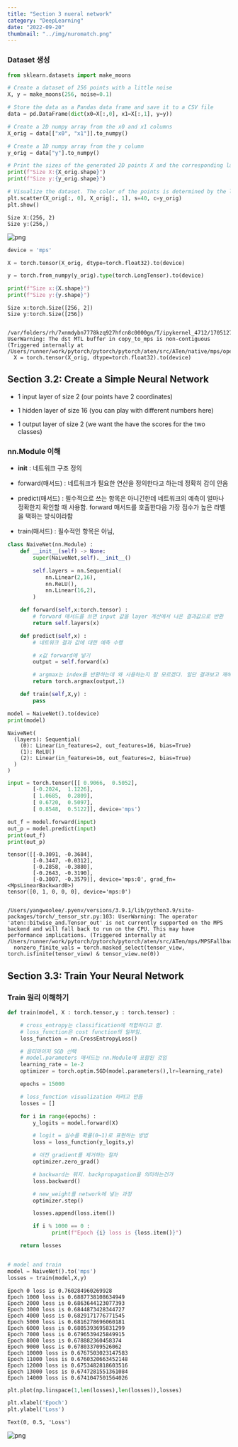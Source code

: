 ```yaml
---
title: "Section 3 nueral network"
category: "DeepLearning"
date: "2022-09-20"
thumbnail: "../img/nuromatch.png"
---
```


### Dataset 생성

```python
from sklearn.datasets import make_moons

# Create a dataset of 256 points with a little noise
X, y = make_moons(256, noise=0.1)

# Store the data as a Pandas data frame and save it to a CSV file
data = pd.DataFrame(dict(x0=X[:,0], x1=X[:,1], y=y))
```

```python
# Create a 2D numpy array from the x0 and x1 columns
X_orig = data[["x0", "x1"]].to_numpy()

# Create a 1D numpy array from the y column
y_orig = data["y"].to_numpy()

# Print the sizes of the generated 2D points X and the corresponding labels Y
print(f"Size X:{X_orig.shape}")
print(f"Size y:{y_orig.shape}")

# Visualize the dataset. The color of the points is determined by the labels `y_orig`.
plt.scatter(X_orig[:, 0], X_orig[:, 1], s=40, c=y_orig)
plt.show()
```

    Size X:(256, 2)
    Size y:(256,)

![png](output_3_1.png)

```python
device = 'mps'

X = torch.tensor(X_orig, dtype=torch.float32).to(device)

y = torch.from_numpy(y_orig).type(torch.LongTensor).to(device)

print(f"Size x:{X.shape}")
print(f"Size y:{y.shape}")
```

    Size x:torch.Size([256, 2])
    Size y:torch.Size([256])


    /var/folders/rh/7xnmdybn7778kzq927hfcn8c0000gn/T/ipykernel_4712/1705127477.py:3: UserWarning: The dst MTL buffer in copy_to_mps is non-contiguous (Triggered internally at  /Users/runner/work/pytorch/pytorch/pytorch/aten/src/ATen/native/mps/operations/Copy.mm:358.)
      X = torch.tensor(X_orig, dtype=torch.float32).to(device)

## Section 3.2: Create a Simple Neural Network

- 1 input layer of size 2 (our points have 2 coordinates)

- 1 hidden layer of size 16 (you can play with different numbers here)

- 1 output layer of size 2 (we want the have the scores for the two classes)

### nn.Module 이해

- **init** : 네트워크 구조 정의

- forward(매서드) : 네트워크가 필요한 연산을 정의한다고 하는데 정확히 감이 안옴

- predict(매서드) : 필수적으로 쓰는 항목은 아니긴한데 네트워크의 예측이 얼마나 정확한지 확인할 때 사용함. forward 매서드를 호출한다음 가장 점수가 높은 라벨을 택하는 방식이라함

- train(매서드) : 필수적인 항목은 아님,

```python
class NaiveNet(nn.Module) :
    def __init__(self) -> None:
        super(NaiveNet,self).__init__()

        self.layers = nn.Sequential(
            nn.Linear(2,16),
            nn.ReLU(),
            nn.Linear(16,2),
        )

    def forward(self,x:torch.tensor) :
        # forward 매서드를 쓰면 input 값을 layer 계산에서 나온 결과값으로 반환
        return self.layers(x)

    def predict(self,x) :
        # 네트워크 결과 값에 대한 예측 수행

        # x값 forward에 넣기
        output = self.forward(x)

        # argmax는 index를 반환하는데 왜 사용하는지 잘 모르겠다. 일단 결과보고 재해석해보자
        return torch.argmax(output,1)

    def train(self,X,y) :
        pass


```

```python
model = NaiveNet().to(device)
print(model)
```

    NaiveNet(
      (layers): Sequential(
        (0): Linear(in_features=2, out_features=16, bias=True)
        (1): ReLU()
        (2): Linear(in_features=16, out_features=2, bias=True)
      )
    )

```python
input = torch.tensor([[ 0.9066,  0.5052],
        [-0.2024,  1.1226],
        [ 1.0685,  0.2809],
        [ 0.6720,  0.5097],
        [ 0.8548,  0.5122]], device='mps')

out_f = model.forward(input)
out_p = model.predict(input)
print(out_f)
print(out_p)
```

    tensor([[-0.3091, -0.3684],
            [-0.3447, -0.0312],
            [-0.2858, -0.3880],
            [-0.2643, -0.3190],
            [-0.3007, -0.3579]], device='mps:0', grad_fn=<MpsLinearBackward0>)
    tensor([0, 1, 0, 0, 0], device='mps:0')


    /Users/yangwoolee/.pyenv/versions/3.9.1/lib/python3.9/site-packages/torch/_tensor_str.py:103: UserWarning: The operator 'aten::bitwise_and.Tensor_out' is not currently supported on the MPS backend and will fall back to run on the CPU. This may have performance implications. (Triggered internally at  /Users/runner/work/pytorch/pytorch/pytorch/aten/src/ATen/mps/MPSFallback.mm:11.)
      nonzero_finite_vals = torch.masked_select(tensor_view, torch.isfinite(tensor_view) & tensor_view.ne(0))

## Section 3.3: Train Your Neural Network

### Train 원리 이해하기

```python
def train(model, X : torch.tensor,y : torch.tensor) :

    # cross_entropy는 classification에 적합하다고 함.
    # loss_function은 cost function의 일부임.
    loss_function = nn.CrossEntropyLoss()

    # 옵티마이저 SGD 선택
    # model.parameters 매서드는 nn.Module에 포함된 것임
    learning_rate = 1e-2
    optimizer = torch.optim.SGD(model.parameters(),lr=learning_rate)

    epochs = 15000

    # loss_function visualization 하려고 만듬
    losses = []

    for i in range(epochs) :
        y_logits = model.forward(X)

        # logit = 실수를 확률(0~1)로 표현하는 방법
        loss = loss_function(y_logits,y)

        # 이전 gradient를 제거하는 절차
        optimizer.zero_grad()

        # backward는 뭐지. backpropagation을 의미하는건가
        loss.backward()

        # new_weight를 network에 넣는 과정
        optimizer.step()

        losses.append(loss.item())

        if i % 1000 == 0 :
              print(f"Epoch {i} loss is {loss.item()}")

    return losses


# model and train
model = NaiveNet().to('mps')
losses = train(model,X,y)

```

    Epoch 0 loss is 0.760284960269928
    Epoch 1000 loss is 0.6887738108634949
    Epoch 2000 loss is 0.6863644123077393
    Epoch 3000 loss is 0.6844873428344727
    Epoch 4000 loss is 0.6829171776771545
    Epoch 5000 loss is 0.6816278696060181
    Epoch 6000 loss is 0.6805393695831299
    Epoch 7000 loss is 0.6796539425849915
    Epoch 8000 loss is 0.678882360458374
    Epoch 9000 loss is 0.678033709526062
    Epoch 10000 loss is 0.6767503023147583
    Epoch 11000 loss is 0.6760320663452148
    Epoch 12000 loss is 0.6753482818603516
    Epoch 13000 loss is 0.6747281551361084
    Epoch 14000 loss is 0.6741047501564026

```python
plt.plot(np.linspace(1,len(losses),len(losses)),losses)

plt.xlabel('Epoch')
plt.ylabel('Loss')

```

    Text(0, 0.5, 'Loss')

![png](output_13_1.png)

```python

```
